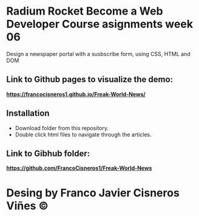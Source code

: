 # Radium Rocket Become a Web Developer Course asignments week 06

Design a newspaper portal with a susbscribe form, using CSS, HTML and DOM

## Link to Github pages to visualize the demo:

**https://francocisneros1.github.io/Freak-World-News/**

## Installation

- Download folder from this repository.
- Double click html files to navigate through the articles.

## Link to Gibhub folder:
**https://github.com/FrancoCisneros1/Freak-World-News**

# Desing by Franco Javier Cisneros Viñes ©
